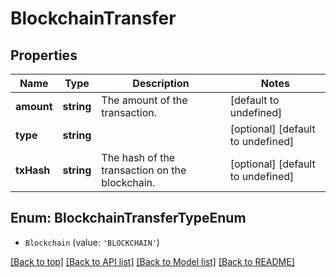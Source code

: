 # BlockchainTransfer

## Properties

|Name | Type | Description | Notes|
|------------ | ------------- | ------------- | -------------|
|**amount** | **string** | The amount of the transaction. | [default to undefined]|
|**type** | **string** |  | [optional] [default to undefined]|
|**txHash** | **string** | The hash of the transaction on the blockchain. | [optional] [default to undefined]|


## Enum: BlockchainTransferTypeEnum


* `Blockchain` (value: `'BLOCKCHAIN'`)





[[Back to top]](#) [[Back to API list]](../../README.md#documentation-for-api-endpoints) [[Back to Model list]](../../README.md#documentation-for-models) [[Back to README]](../../README.md)
